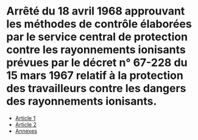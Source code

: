 # Arrêté du 18 avril 1968 approuvant les méthodes de contrôle élaborées par le service central de protection contre les rayonnements ionisants prévues par le décret n° 67-228 du 15 mars 1967 relatif à la protection des travailleurs contre les dangers des rayonnements ionisants.

- [Article 1](article-1.md)
- [Article 2](article-2.md)
- [Annexes](annexes)
